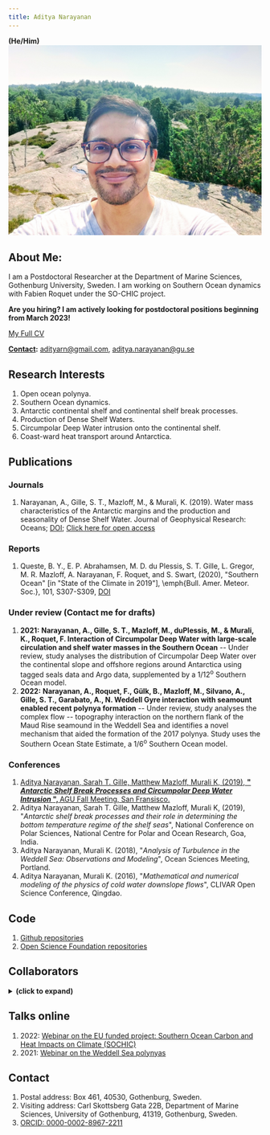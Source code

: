 ```yaml
---
title: Aditya Narayanan
---
```

**(He/Him)**
<img src="./Images/profile3.jpg" class="img-profile"/>


## About Me:

I am a Postdoctoral Researcher at the Department of Marine Sciences, Gothenburg University, Sweden. I am working on Southern Ocean dynamics with Fabien Roquet under the SO-CHIC project. 

**Are you hiring? I am actively looking for postdoctoral positions beginning from March 2023!**

[My Full CV](https://raw.githubusercontent.com/adityarn/CV/master/CV.pdf)

**[Contact](#contact):** adityarn@gmail.com, aditya.narayanan@gu.se


## Research Interests

1. Open ocean polynya.
1. Southern Ocean dynamics.
1. Antarctic continental shelf and continental shelf break processes.
1. Production of Dense Shelf Waters. 
1. Circumpolar Deep Water intrusion onto the continental shelf.
1. Coast-ward heat transport around Antarctica.



## Publications
    
### Journals


1.  Narayanan, A., Gille, S. T., Mazloff, M., & Murali, K. (2019). Water mass characteristics of the Antarctic margins and the production and seasonality of Dense Shelf Water. Journal of Geophysical Research: Oceans; [DOI](https://doi.org/10.1029/2018JC014907); [Click here for open access](https://escholarship.org/uc/item/9fx3m2rx)


### Reports

1. Queste, B. Y., E. P. Abrahamsen, M. D. du Plessis, S. T. Gille, L. Gregor, M. R. Mazloff, A. Narayanan, F. Roquet, and S. Swart, (2020), "Southern Ocean" [in "State of the Climate in 2019"], \emph{Bull. Amer. Meteor. Soc.}, 101, S307-S309, [DOI](https://doi.org/10.1175/BAMS-D-20-0090.1)
    
### Under review (Contact me for drafts)

1.  **2021:** **Narayanan, A., Gille, S. T., Mazloff, M., duPlessis, M., & Murali, K., Roquet, F. Interaction of Circumpolar Deep Water with large-scale circulation and shelf water masses in the Southern Ocean** -- Under review, study analyses the distribution of Circumpolar Deep Water over the continental slope and offshore regions around Antarctica using tagged seals data and Argo data, supplemented by a 1/12<sup>o</sup> Southern Ocean model.
2. **2022:** **Narayanan, A., Roquet, F., G&uuml;lk, B., Mazloff, M., Silvano, A., Gille, S. T., Garabato, A., N. Weddell Gyre interaction with seamount enabled recent polynya formation** -- Under review, study analyses the complex flow -- topography interaction on the northern flank of the Maud Rise seamound in the Weddell Sea and identifies a novel mechanism that aided the formation of the 2017 polynya. Study uses the Southern Ocean State Estimate, a 1/6<sup>o</sup> Southern Ocean model.


### Conferences

1.  [Aditya Narayanan, Sarah T. Gille, Matthew Mazloff, Murali K, (2019), <strong> "<em> Antarctic Shelf Break Processes and Circumpolar Deep Water Intrusion </em>", </strong> AGU Fall Meeting, San Fransisco.](https://agu.confex.com/agu/fm19/meetingapp.cgi/Paper/505561)
1. Aditya Narayanan, Sarah T. Gille, Matthew Mazloff, Murali K, (2019), "<em>Antarctic shelf break processes and their role in determining the bottom temperature regime of the shelf seas</em>", National Conference on Polar Sciences, National Centre for Polar and Ocean Research, Goa, India.
1. Aditya Narayanan, Murali K. (2018), "<em>Analysis of Turbulence in the Weddell Sea: Observations and Modeling</em>", Ocean Sciences Meeting, Portland.
1. Aditya Narayanan, Murali K. (2016), "<em>Mathematical and numerical modeling of the physics of cold water downslope flows</em>", CLIVAR Open Science Conference, Qingdao.



## Code

1. [Github repositories](https://github.com/adityarn)
1. [Open Science Foundation repositories](https://osf.io/gcjbk/)


## Collaborators
<details>
<summary> <b>(click to expand)</b> </summary>

1. [Sarah T. Gille](http://pordlabs.ucsd.edu/sgille/), Scripps Institution of Oceanography, University of California San Diego.
1. [Matthew Mazzloff](http://scrippsscholars.ucsd.edu/mmazloff), Scripps Institution of Oceanography, University of California San Diego.
1. [Fabien Roquet](http://fabien-roquet.com/), Department of Marine Sciences, Gothenburg University.
1. [Marcel du Plessis](https://mduplessis.com/), Department of Marine Sciences, Gothenburg University.
2. [Sabu P.](https://ncpor.res.in/profiles/details/115), National Centre for Polar and Ocean Research, Ministry of Earth Sciences, Government of India.
2. [Alberto Naveira Garabato](https://orcid.org/0000-0001-6071-605X), National Oceanography Centre, University of Southampton.
3. Birte G&uuml;lk, Department of Marine Sciences, Gothenburg University.
1. [Murali K.](http://www.doe.iitm.ac.in/murali/), Department of Ocean Engineering, IIT Madras, Chennai (Ph.D. supervisor).

</details>

## Talks online

1. 2022: [Webinar on the EU funded project: Southern Ocean Carbon and Heat Impacts on Climate (SOCHIC)](https://www.youtube.com/watch?v=Usky53wAa80)
1. 2021: [Webinar on the Weddell Sea polynyas](https://www.youtube.com/watch?v=C1HVuRRD-fI&t=304s)




## Contact

1. Postal address: Box 461, 40530, Gothenburg, Sweden.
1. Visiting address: Carl Skottsberg Gata 22B, Department of Marine Sciences, University of Gothenburg, 41319, Gothenburg, Sweden.
1. [ORCID: 0000-0002-8967-2211](https://orcid.org/0000-0002-8967-2211)

